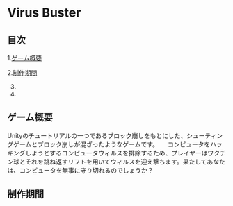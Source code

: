 # Virus Buster

## 目次

1.[ゲーム概要](https://github.com/TakumiShinya/Portfolio/edit/main/Virus%20Buster/README.md#%E3%82%B2%E3%83%BC%E3%83%A0%E6%A6%82%E8%A6%81)

2.[制作期間](https://github.com/TakumiShinya/Portfolio/edit/main/Virus%20Buster/README.md#%E5%88%B6%E4%BD%9C%E6%9C%9F%E9%96%93)

3.

4.

## ゲーム概要

Unityのチュートリアルの一つであるブロック崩しをもとにした、シューティングゲームとブロック崩しが混ざったようなゲームです。　　コンピュータをハッキングしようとするコンピュータウィルスを排除するため、プレイヤーはワクチン球とそれを跳ね返すリフトを用いてウィルスを迎え撃ちます。果たしてあなたは、コンピュータを無事に守り切れるのでしょうか？

## 制作期間
